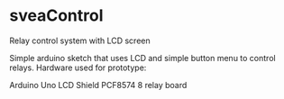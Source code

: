 # sveaControl
Relay control system with LCD screen

Simple arduino sketch that uses LCD and simple button menu to control relays.
Hardware used for prototype:

Arduino Uno
LCD Shield
PCF8574
8 relay board
